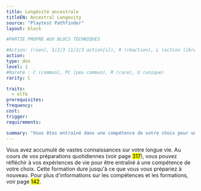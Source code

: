 ```yaml
---
title: Longévité ancestrale
titleEN: Ancestral Longevity
source: "Playtest Pathfinder"
layout: block

#PARTIE PROPRE AUX BLOCS TECHNIQUES

#Action: (rien), 1/2/3 (1/2/3 action[s]), R (réaction), L (action libre)
action: 
type: don
level: 1
#Rareté : C (commun), PC (peu commun), R (rare), U (unique)
rarity: C

traits:
  - elfe
prerequisites:
frequency:
cost:
trigger:
requirements:

summary: "Vous êtes entraîné dans une compétence de votre choix pour une journée."
---
```


Vous avez accumulé de vastes connaissances sur votre longue vie. Au cours de vos préparations quotidiennes (voir page <mark>317</mark>), vous pouvez réfléchir à vos expériences de vie pour être entraîné à une compétence de votre choix. Cette formation dure jusqu'à ce que vous vous prépariez à nouveau. Pour plus d'informations sur les compétences et les formations, voir page <mark>142</mark>.